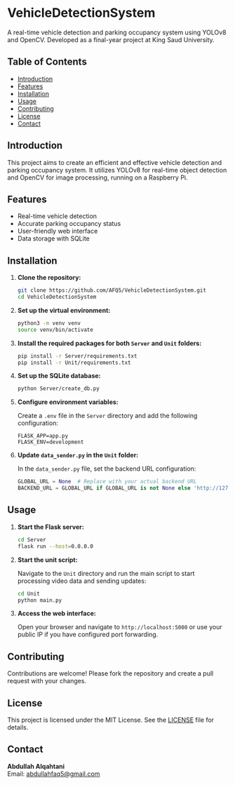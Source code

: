 # VehicleDetectionSystem

A real-time vehicle detection and parking occupancy system using YOLOv8 and OpenCV. Developed as a final-year project at King Saud University.

## Table of Contents

- [Introduction](#introduction)
- [Features](#features)
- [Installation](#installation)
- [Usage](#usage)
- [Contributing](#contributing)
- [License](#license)
- [Contact](#contact)

## Introduction

This project aims to create an efficient and effective vehicle detection and parking occupancy system. It utilizes YOLOv8 for real-time object detection and OpenCV for image processing, running on a Raspberry Pi.

## Features

- Real-time vehicle detection
- Accurate parking occupancy status
- User-friendly web interface
- Data storage with SQLite

## Installation

1. **Clone the repository:**

   ```bash
   git clone https://github.com/AFQ5/VehicleDetectionSystem.git
   cd VehicleDetectionSystem
   ```

2. **Set up the virtual environment:**

   ```bash
   python3 -m venv venv
   source venv/bin/activate
   ```

3. **Install the required packages for both `Server` and `Unit` folders:**

   ```bash
   pip install -r Server/requirements.txt
   pip install -r Unit/requirements.txt
   ```

4. **Set up the SQLite database:**

   ```bash
   python Server/create_db.py
   ```

5. **Configure environment variables:**

   Create a `.env` file in the `Server` directory and add the following configuration:

   ```env
   FLASK_APP=app.py
   FLASK_ENV=development
   ```

6. **Update `data_sender.py` in the `Unit` folder:**

   In the `data_sender.py` file, set the backend URL configuration:

   ```python
   GLOBAL_URL = None  # Replace with your actual backend URL
   BACKEND_URL = GLOBAL_URL if GLOBAL_URL is not None else 'http://127.0.0.1:5000/spots'
   ```

## Usage

1. **Start the Flask server:**

   ```bash
   cd Server
   flask run --host=0.0.0.0
   ```

2. **Start the unit script:**

   Navigate to the `Unit` directory and run the main script to start processing video data and sending updates:

   ```bash
   cd Unit
   python main.py
   ```

3. **Access the web interface:**

   Open your browser and navigate to `http://localhost:5000` or use your public IP if you have configured port forwarding.

## Contributing

Contributions are welcome! Please fork the repository and create a pull request with your changes.

## License

This project is licensed under the MIT License. See the [LICENSE](LICENSE) file for details.

## Contact

**Abdullah Alqahtani**  
Email: [abdullahfaq5@gmail.com](mailto:abdullahfaq5@gmail.com)
